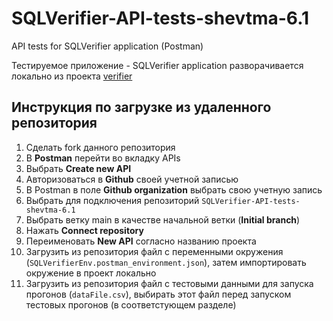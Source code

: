 # SQLVerifier-API-tests-shevtma-6.1
API tests for SQLVerifier application (Postman)

Тестируемое приложение - SQLVerifier application разворачивается локально из проекта [verifier](https://github.com/IT-switcher/verifier)

## Инструкция по загрузке из удаленного репозитория

1. Сделать fork данного репозитория
2. В **Postman** перейти во вкладку APIs
3. Выбрать **Create new API**
4. Авторизоваться в **Github** своей учетной записью
5. В Postman в поле **Github organization** выбрать свою учетную запись
6. Выбрать для подключения репозиторий `SQLVerifier-API-tests-shevtma-6.1`
7. Выбрать ветку main в качестве начальной ветки (**Initial branch**)
8. Нажать **Connect repository**
9. Переименовать **New API** согласно названию проекта
10. Загрузить из репозитория файл с переменными окружения (`SQLVerifierEnv.postman_environment.json`), затем импортировать окружение в проект локально
11. Загрузить из репозитория файл с тестовыми данными для запуска прогонов (`dataFile.csv`), выбирать этот файл перед запуском тестовых прогонов (в соответстующем разделе)
